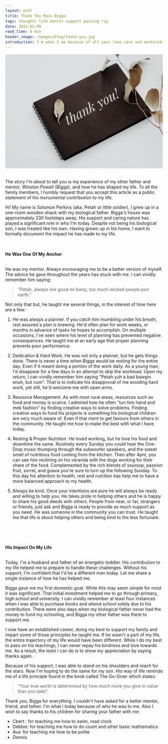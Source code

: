 ```yaml
---
layout: post
title: Thank You Mass Bigga
tags: thoughts life mentor support passing rip
date: 2021-01-09
read_time: 8 min
header_image: /images/blog/thank-you.jpg
introduction: I'm what I am because of all your love care and mentorship you've given me. Please join me as I celebrate the life of one of my mentor, father and friend.
---
```



!["Thank You Bigga"](/images/blog/thank-you.jpg "Thank You Mass Bigga")

<br/>
The story I'm about to tell you is my experience of my other father and mentor, Winston Powell (Bigga), and how he has shaped my life. To all the family members, I humbly request that you accept this article as a public statement of his monumental contribution to my life.

<br/>

Hi! My name is Solomon Perkins (aka. Petah or little soldier), I grew up in a one-room wooden shack with my biological father. Bigga's house was approximately 230 footsteps away. His support and caring nature has played a significant role in who I'm today. Despite not being his biological son, I was treated like his own. Having grown up in his home, I want to formally document the impact he has made to my life.
<br/>
<br/>
<br/>

**He Was One Of My Anchor**

<br/>
He was my mentor. Always encouraging me to be a better version of myself. The advice he gave throughout the years has stuck with me. I can vividly remember him saying:

> "Petah, always live good mi bwoy, too much wicked people pon earth."

Not only that but, he taught me several things, in the interest of time here are a few: 

1. He was always a planner. If you catch him mumbling under his breath, rest assured a plan is brewing. He'd often plan for work weeks, or months in advance of tasks he hopes to accomplish. On multiple occasions, I've seen where his level of planning has prevented negative consequences. He taught me at an early age that proper planning prevents poor performance.

2. Dedication & Hard Work. He was not only a planner, but he gets things done. There is never a time when Bigga would be resting for the entire day. Even if it meant doing a portion of the work daily. As a young man, I'd disappear for a few days in an attempt to skip the workload. Upon my return, I can vividly remember him saying "Petah yuh a bad bawgin enuh, but cum". That is to indicate his disapproval of me avoiding hard work, yet still, he'd welcome me with open arms. 

3. Resource Management. As with most rural areas, resources such as food and money is scarce. I admired how he often "tun him hand and mek fashion" by finding creative ways to solve problems. Finding creative ways to fund his projects is something his biological children are very much aware of. Even if that ment to get favours from others in the community. He taught me how to make the best with what I have today.

4. Resting & Proper Nutrition. He loved working, but he love his food and downtime the same. Routinely every Sunday you could hear the One-Drop music thumping through the subwoofer speakers, and the sweet smell of nutritious food coming from the kitchen. Then after 4pm, you can see him reclining on his veranda with the dogs working for their share of the food. Complemented by the rich blends of soursop, passion fruit, sorrel, and guava you're sure to turn up the following Sunday. To this day his attention to health, rest and nutrition has help me to have a more balanced approach to my health.
 

5. Always be kind. Once your intentions are pure he will always be ready and willing to help you. He takes pride in helping others and he is happy to share his good deeds with others. People from near, or far, strangers or friends, just ask and Bigga is ready to provide as much support as you need. He was someone in the community you can trust. He taught me that life is about helping others and being kind to the less fortunate.

<br/>
<br/>
<br/>

**His Impact On My Life**

<br/>
Today, I'm a husband and father of an energetic toddler. His contribution to my life helped me to prepare to handle these challenges. Without his support, I'm confident that I'd be a different man today. Let me share a single instance of how he has helped me.

Bigga gave me my first domestic goat. While this may seem simple for most it was significant. That initial investment helped me to go through primary, high school and university. I can vividly remember at least four instances when I was able to purchase books and attend school solely due to his contribution. There were also days when my biological father never had the money to fund my schooling, and Bigga my other father was there to support me. 

I now have an established career, doing my best to support my family and impart some of those principles he taught me. If he wasn't a part of my life, the entire trajectory of my life would have been different. While I do my best to pass on his teachings, I can never repay his kindness and love towards me. As a result, the least I can do is to show my appreciation by saying thanks again.


Because of his support, I was able to stand on his shoulders and reach for the stars. Now I'm hoping to do the same for my son. His way of life reminds me of a life principle found in the book called The Go-Giver which states:  

> "Your true worth is determined by how much more you give in value than you take".

Thank you, Bigga for everything. I couldn't have asked for a better mentor, friend, and father. I'm what I today because of who he was to me. 
Also I wish to say thanks to his children for sharing your father with me:
-  Cbert : for teaching me how to swim, read clock 
-  Debbie: for teaching me how to do count and other basic mathematics 
-  Ava: for teaching me how to be polite
-  Dennis.
 
